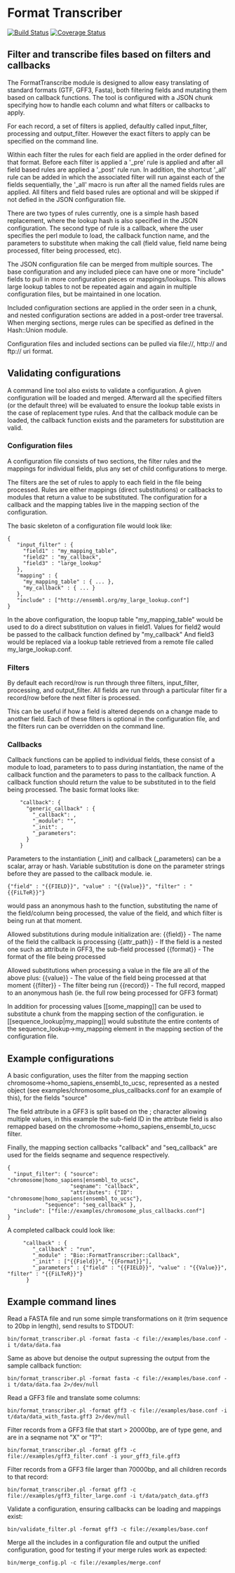 # Format Transcriber

[![Build Status](https://travis-ci.org/FAANG/faang-format-transcriber.svg?branch=master)](https://travis-ci.org/FAANG/faang-format-transcriber) [![Coverage Status](https://coveralls.io/repos/FAANG/faang-format-transcriber/badge.svg?branch=master&service=github)](https://coveralls.io/github/FAANG/faang-format-transcriber?branch=master)

## Filter and transcribe files based on filters and callbacks

The FormatTranscribe module is designed to allow easy translating of
standard formats (GTF, GFF3, Fasta), both filtering fields and mutating
them based on callback functions.  The tool is configured with a JSON
chunk specifying how to handle each column and what filters or callbacks
to apply.

For each record, a set of filters is applied, defaultly called input_filter,
processing and output_filter. However the exact filters to apply can be
specified on the command line.

Within each filter the rules for each field are applied in the order
defined for that format. Before each filter is applied a '_pre' rule is
applied and after all field based rules are applied a '_post' rule run. 
In addition, the shortcut '_all' rule can be added in which the associated
filter will run against each of the fields sequentially, the '_all' macro
is run after all the named fields rules are applied.  All filters and field
based rules are optional and will be skipped if not defied in the JSON
configuration file.

There are two types of rules currently, one is a simple hash based replacement,
where the lookup hash is also specified in the JSON configuration. The
second type of rule is a callback, where the user specifies the perl
module to load, the callback function name, and the parameters to
substitute when making the call (field value, field name being processed,
filter being processed, etc).

The JSON configuration file can be merged from multiple sources. The base
configuration and any included piece can have one or more "include"
fields to pull in more configuration pieces or mappings/lookups. This
allows large lookup tables to not be repeated again and again in
multiple configuration files, but be maintained in one location.

Included configuration sections are applied in the order seen in
a chunk, and nested configuration sections are added in a post-order
tree traversal. When merging sections, merge rules can be specified
as defined in the Hash::Union module.

Configuration files and included sections can be pulled via file://,
http:// and ftp:// uri format.

## Validating configurations

A command line tool also exists to validate a configuration. A given
configuration will be loaded and merged. Afterward all the specified
filters (or the default three) will be evaluated to ensure the lookup
table exists in the case of replacement type rules. And that the
callback module can be loaded, the callback function exists and
the parameters for substitution are valid.

### Configuration files

A configuration file consists of two sections, the filter rules and the
mappings for individual fields, plus any set of child configurations to
merge.

The filters are the set of rules to apply to each field in the file being
processed. Rules are either mappings (direct substitutions) or callbacks
to modules that return a value to be substituted. The configuration for a
callback and the mapping tables live in the mapping section of the
configuration.

The basic skeleton of a configuration file would look like:

```
{
   "input_filter" : {
     "field1" : "my_mapping_table",
     "field2" : "my_callback",
     "field3" : "large_lookup"
   },
   "mapping" : {
     "my_mapping_table" : { ... },
     "my_callback" : { ... }
   },
   "include" : ["http://ensembl.org/my_large_lookup.conf"]
}
```

In the above configuration, the loopup table "my_mapping_table" would be
used to do a direct substitution on values in field1. Values for field2
would be passed to the callback function defined by "my_callback" And
field3 would be replaced via a lookup table retrieved from a remote file
called my_large_lookup.conf.

### Filters

By default each record/row is run through three filters, input_filter,
processing, and output_filter. All fields are run through a particular
filter fir a record/row before the next filter is processed.

This can be useful if how a field is altered depends on a change made
to another field. Each of these filters is optional in the configuration
file, and the filters run can be overridden on the command line.

### Callbacks

Callback functions can be applied to individual fields, these consist of a
module to load, parameters to to pass during instantiation, the name of the
callback function and the parameters to pass to the callback function. A
callback function should return the value to be substituted in to the field
being processed. The basic format looks like:

```
    "callback": {
      "generic_callback" : {
        "_callback": ,
        "_module": "",
        "_init": ,
        "_parameters":
      }
    }
```

Parameters to the instantiation (_init) and callback (_parameters) can be a
scalar, array or hash. Variable substitution is done on the parameter strings
before they are passed to the callback module. ie.

```
{"field" : "{{FIELD}}", "value" : "{{Value}}", "filter" : "{{FiLTeR}}"}
```

would pass an anonymous hash to the function, substituting the name of the
field/column being processed, the value of the field, and which filter is
being run at that moment.

Allowed substitutions during module initialization are:
{{field}} - The name of the field the callback is processing
{{attr_path}} - If the field is a nested one such as attribute in GFF3, the sub-field processed
{{format}} - The format of the file being processed

Allowed substitutions when processing a value in the file are all of the above plus:
{{value}} - The value of the field being processed at that moment
{{filter}} - The filter being run
{{record}} - The full record, mapped to an anonymous hash (ie. the full row being processed for GFF3 format)

In addition for processing values [[some_mapping]] can be used to substitute a
chunk from the mapping section of the configuration. ie [[sequence_lookup|my_mapping]] would
substitute the entire contents of the sequence_lookup->my_mapping element in
the mapping section of the configuration file.

## Example configurations

A basic configuration, uses the filter from the mapping section 
chromosome->homo_sapiens_ensembl_to_ucsc, represented as a nested object (see
examples/chromosome_plus_callbacks.conf for an example of this), for the fields "source"

The field attribute in a GFF3 is split based on the ; character allowing multiple
values, in this example the sub-field ID in the attribute field is also
remapped based on the chromosome->homo_sapiens_ensembl_to_ucsc filter.

Finally, the mapping section callbacks "callback" and "seq_callback" are used for
the fields seqname and sequence respectively.

```
{
  "input_filter": { "source": "chromosome|homo_sapiens|ensembl_to_ucsc",
                    "seqname": "callback",
                    "attributes": {"ID": "chromosome|homo_sapiens|ensembl_to_ucsc"},
		    "sequence": "seq_callback" },
  "include": ["file://examples/chromosome_plus_callbacks.conf"]
}
```

A completed callback could look like:

```
     "callback" : {
        "_callback" : "run",
        "_module" : "Bio::FormatTranscriber::Callback",
        "_init" : ["{{Field}}", "{{Format}}"],
        "_parameters" : {"field" : "{{FIELD}}", "value" : "{{Value}}", "filter" : "{{FiLTeR}}"}
      }
```

## Example command lines

Read a FASTA file and run some simple transformations on it (trim sequence to 20bp in length), send results to STDOUT:

    bin/format_transcriber.pl -format fasta -c file://examples/base.conf -i t/data/data.faa

Same as above but denoise the output supressing the output from the sample callback function:

    bin/format_transcriber.pl -format fasta -c file://examples/base.conf -i t/data/data.faa 2>/dev/null

Read a GFF3 file and translate some columns:

    bin/format_transcriber.pl -format gff3 -c file://examples/base.conf -i t/data/data_with_fasta.gff3 2>/dev/null

Filter records from a GFF3 file that start > 20000bp, are of type gene, and are in a seqname not "X" or "1?":

    bin/format_transcriber.pl -format gff3 -c file://examples/gff3_filter.conf -i your_gff3_file.gff3

Filter records from a GFF3 file larger than 70000bp, and all children records to that record:

    bin/format_transcriber.pl -format gff3 -c file://examples/gff3_filter_large.conf -i t/data/patch_data.gff3

Validate a configuration, ensuring callbacks can be loading and mappings exist:

    bin/validate_filter.pl -format gff3 -c file://examples/base.conf

Merge all the includes in a configuration file and output the unified configuration, good for testing if your merge rules work as expected:

    bin/merge_config.pl -c file://examples/merge.conf
